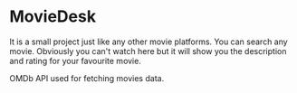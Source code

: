 # MovieDesk

It is a small project just like any other movie platforms. 
You can search any movie. Obviously you can't watch here but it will show you the description and rating for your favourite movie.

OMDb API used for fetching movies data.
